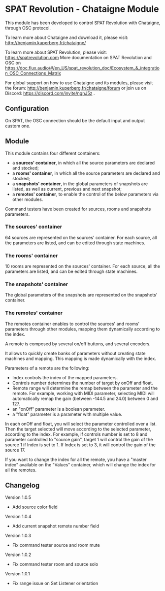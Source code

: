 # SPAT Revolution - Chataigne Module

This module has been developed to control SPAT Revolution with Chataigne, through OSC protocol.

To learn more about Chataigne and download it, please visit: http://benjamin.kuperberg.fr/chataigne/

To learn more about SPAT Revolution, please visit: https://spatrevolution.com
More documentation on SPAT Revolution and OSC on https://doc.flux.audio/#/en_US/spat_revolution_doc/Ecosystem_&_integration_OSC_Connections_Matrix

For global support on how to use Chataigne and its modules, please visit the forum:
http://benjamin.kuperberg.fr/chataigne/forum or join us on Discord: https://discord.com/invite/ngnJ5z .

## Configuration

On SPAT, the OSC connection should be the default input and output custom one.

## Module

This module contains four different containers:
- a **sources' container**, in which all the source parameters are declared and stocked;
- a **rooms' container**, in which all the source parameters are declared and stocked;
- a **snapshots' container**, in the global parameters of snapshots are listed, as well as current, previous and next snapshot;
- a **remotes' container**, to enable the control of the below parameters via other modules.

Command testers have been created for sources, rooms and snapshots parameters.

### The sources' container

64 sources are represented on the sources' container. For each source, all the parameters are listed, and can be edited through state machines.

### The rooms' container

10 rooms are represented on the sources' container. For each source, all the parameters are listed, and can be edited through state machines.

### The snapshots' container

The global parameters of the snapshots are represented on the snapshots' container. 

### The remotes' container

The remotes container enables to control the sources' and rooms' parameters through other modules, mapping them dynamically according to the index.

A remote is composed by several on/off buttons, and several encoders.

It allows to quickly create banks of parameters without creating state machines and mapping. This mapping is made dynamically with the index.

Parameters of a remote are the following:
- Index controls the index of the mapped parameters.
- Controls number determines the number of target by onOff and float.
- Remote range will determine the remap between the parameter and the remote. For example, working with MIDI parameter, selecting MIDI will automatically remap the gain (between -144.5 and 24.0) between 0 and 127.
- an "onOff" parameter is a boolean parameter.
- a "float" parameter is a parameter with multiple value.

In each onOff and float, you will select the parameter controlled over a list. Then the target selected will move according to the selected parameter, according to the index. For example, if controls number is set to 8 and parameter controlled to "source gain", target 1 will control the gain of the source 1 if Index is set to 1. If Index is set to 3, it will control the gain of the source 17. 

If you want to change the index for all the remote, you have a "master index" available on the "Values" container, which will change the index for all the remotes.

## Changelog

Version 1.0.5

- Add source color field

Version 1.0.4

- Add current snapshot remote number field

Version 1.0.3

- Fix command tester source and room mute

Version 1.0.2

- Fix command tester room and source solo

Version 1.0.1

- Fix range issue on Set Listener orientation